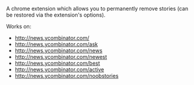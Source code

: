 A chrome extension which allows you to permanently remove stories (can be 
restored via the extension's options).

Works on:
- http://news.ycombinator.com/
- http://news.ycombinator.com/ask
- http://news.ycombinator.com/news
- http://news.ycombinator.com/newest
- http://news.ycombinator.com/best
- http://news.ycombinator.com/active
- http://news.ycombinator.com/noobstories
